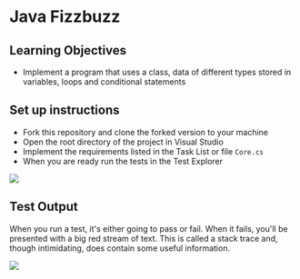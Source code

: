 # Java Fizzbuzz

## Learning Objectives
- Implement a program that uses a class, data of different types stored in variables, loops and conditional statements

## Set up instructions
- Fork this repository and clone the forked version to your machine
- Open the root directory of the project in Visual Studio
- Implement the requirements listed in the Task List or file `Core.cs`
- When you are ready run the tests in the Test Explorer

![](./assets/run-a-test.PNG)

## Test Output

When you run a test, it's either going to pass or fail. When it fails, you'll be presented with a big red stream of text. This is called a stack trace and, though intimidating, does contain some useful information.

![](./assets/tests.PNG)


